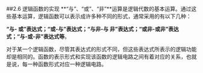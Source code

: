 ##2.6 逻辑函数的实现 
 **“与”、“或”、“非”**运算是逻辑代数的基本运算。通过这些基本运算，逻辑函数可以表示成许多种不同的形式，通常采用的有以下几种：<p>
**“与- 或”表达式；“或-与”表达式；“与非-与 非”表达式；“或非-或非”表达式；“与-或-非”表达式等**。 <p>
对于某一个逻辑函数，尽管其表达式的形式不同，但这些表达式所表示的逻辑功能却是相同的。函数的表示形式和实现该函数的逻辑电路之间有着对应的关系，也就是说，每一种函数形式对应一种逻辑电路。 
